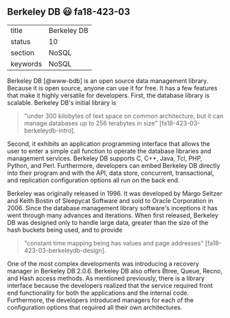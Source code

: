 ## Berkeley DB :smiley: fa18-423-03


|          |                 |
| -------- | --------------- |
| title    | Berkeley DB     | 
| status   | 10              |
| section  | NoSQL           |
| keywords | NoSQL           |



Berkeley DB [@www-bdb] is an open source data management library. Because it is open
source, anyone can use it for free. It has a few features that make it highly
versatile for developers. First, the database library is scalable. Berkeley DB's
initial library is

> "under 300 kilobytes of text space on common architecture, but it can manage
> databases up to 256 terabytes in size" [fa18-423-03-berkeleydb-intro].

Second, it exhibits an application programming interface that allows the user to
enter a simple call function to operate the database libraries and management
services. Berkeley DB supports C, C++, Java, Tcl, PHP, Python, and Perl.
Furthermore, developers can embed Berkeley DB directly into their program and
with the API, data store, concurrent, transactional, and replication
configuration options all run on the back end.

Berkeley was originally released in 1996. It was developed by Margo Seltzer and
Keith Bostin of Sleepycat Software and sold to Oracle Corporation in 2006. Since
the database management library software's inceptions it has went through many
advances and iterations. When first released, Berkeley DB was designed only to
handle large data, greater than the size of the hash buckets being used, and to
provide

> "constant time mapping being has values and page addresses"
> [fa18-423-03-berkeleydb-design].

One of the most complex developments was introducing a recovery manager in
Berkeley DB 2.0.6. Berkeley DB also offers Btree, Queue, Recno, and Hash access
methods. As mentioned previously, there is a library interface because the
developers realized that the service required front end functionality for both
the applications and the internal code. Furthermore, the developers introduced
managers for each of the configuration options that required all their own
architectures.



